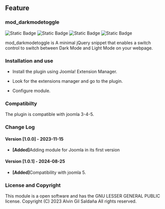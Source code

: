 <h2>Feature</h2>
<h3>mod_darkmodetoggle</h3>
 <div id="header" align="left">
<img alt="Static Badge" src="https://img.shields.io/badge/version-1.0.1-blue">

<img alt="Static Badge" src="https://img.shields.io/badge/compatibilty%20joomla%205-8A2BE2">

<img alt="Static Badge" src="https://img.shields.io/badge/release date-november-blue">

<img alt="Static Badge" src="https://img.shields.io/badge/module-8A2BE2">


</div>

<p>mod_darkmodetoggle is A minimal jQuery snippet that enables a switch control to switch between Dark Mode and Light Mode on your webpage.</p>

<h3>Installation and use</h3>
<ul>
<li>Install the plugin using Joomla! Extension Manager.</li>
</ul>

<ul>
<li>Look for the extensions manager and go to the plugin.</li>
</ul>

<ul>
<li>Configure module.</li>
</ul>




<h3>Compatibilty </h3>

<p>The plugin is compatible with joomla 3-4-5.</p>

<h3> Change Log</h3>

<h4>Version [1.0.0] - 2023-11-15</h4>

<ul>
<li><b>[Added]</b>Adding module for Joomla in its first version

</li>
</ul>
<h4>Version [1.0.1] - 2024-08-25</h4>
<ul>
<li><b>[Added]</b>Compatibility with joomla 5.

</li>
</ul>


<h3>License and Copyright</h3>

<p>This module is a open software and has the GNU LESSER GENERAL PUBLIC license. Copyright (C) 2023 Alvin Gil Saldaña All rights reserved.</p>





